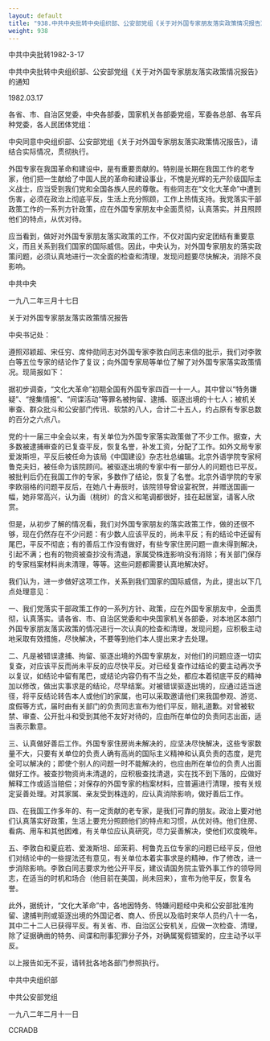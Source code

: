 ```yaml
---
layout: default
title: "938.中共中央批转中央组织部、公安部党组《关于对外国专家朋友落实政策情况报告》的通知"
weight: 938
---
```


中共中央批转1982-3-17

中共中央批转中央组织部、公安部党组《关于对外国专家朋友落实政策情况报告》的通知

1982.03.17

各省、市、自治区党委，中央各部委，国家机关各部委党组，军委各总部、各军兵种党委，各人民团体党组：

中央同意中央组织部、公安部党组《关于对外国专家朋友落实政策情况报告》，请结合实际情况，贯彻执行。

外国专家在我国革命和建设中，是有重要贡献的。特别是长期在我国工作的老专家，他们把一生献给了中国人民的革命和建设事业，不愧是光辉的无产阶级国际主义战士，应当受到我们党和全国各族人民的尊敬。有些同志在“文化大革命”中遭到伤害，必须在政治上彻底平反，生活上充分照顾，工作上热情支持。我党落实干部政策工作的一系列方针政策，应在外国专家朋友中全面贯彻，认真落实。并且照顾他们的特点，从优对待。

应当看到，做好对外国专家朋友落实政策的工作，不仅对国内安定团结有重要意义，而且关系到我们国家的国际威信。因此，中央认为，对外国专家朋友的落实政策问题，必须认真地进行一次全面的检查和清理，发现问题要尽快解决，消除不良影响。

中共中央

一九八二年三月十七日

关于对外国专家朋友落实政策情况报告

中央书记处：

遵照邓颖超、宋任穷、席仲勋同志对外国专家李敦白同志来信的批示，我们对李敦白等五位专家的结论作了复议；向外国专家局等单位了解了对外国专家落实政策情况。现简报如下：

据初步调查，“文化大革命”初期全国有外国专家四百一十一人。其中曾以“特务嫌疑”、“搜集情报”、“间谍活动”等罪名被拘留、逮捕、驱逐出境的十七人；被机关审查、群众批斗和公安部门传讯、软禁的八人，合计二十五人，约占原有专家总数的百分之六点八。

党的十一届三中全会以来，有关单位为外国专家落实政策做了不少工作。据查，大多数被逮捕审查的已复查平反，恢复名誉，补发工资，分配了工作。如外文局专家爱泼斯坦，平反后被任命为该局《中国建设》杂志社总编辑。北京外语学院专家柯鲁克夫妇，被任命为该院顾问。被驱逐出境的专家中有一部分人的问题也已平反。被批判后仍在我国工作的专家，多数作了结论，恢复了名誉。北京外语学院的专家李欧丽格的问题平反后，在她八十寿辰时，该院领导曾设宴祝贺，并赠送国画一幅，她非常高兴，认为画（桃树）的含义和笔调都很好，挂在起居室，请客人欣赏。

但是，从初步了解的情况看，我们对外国专家朋友的落实政策工作，做的还很不够，现在仍然存在不少问题：有少数人应该平反的，尚未平反；有的结论中还留有尾巴，平反不彻底；有的善后工作没有做好，有些专家住房问题一直未得到解决，引起不满；也有的物资被查抄没有清退，家属受株连影响没有消除；有关部门保存的专家档案材料尚未清理，等等。这些问题都需要认真地解决好。

我们认为，进一步做好这项工作，关系到我们国家的国际威信，为此，提出以下几点处理意见：

一、我们党落实干部政策工作的一系列方针、政策，应在外国专家朋友中，全面贯彻，认真落实。请各省、市、自治区党委和中央国家机关各部委，对本地区本部门外国专家朋友落实政策的情况进行一次认真的检查和清理，发现问题，应积极主动地采取有效措施，尽快解决，不要等到他们本人提出来才去处理。

二、凡是被错误逮捕、拘留、驱逐出境的外国专家朋友，对他们的问题应逐一切实复查，对应该平反而尚未平反的应尽快平反。对已经复查作过结论的要主动再次予以复议，如结论中留有尾巴，或结论内容仍有不当之处，都应本着彻底平反的精神加以修改，做出实事求是的结论，尽早结案。对被错误驱逐出境的，应通过适当途径，将平反结论转告本人或他们的家属，也可以采取邀请他们来我国参观、游览、度假等方式，届时由有关部门的负责同志宣布为他们平反，赔礼道歉。对曾被软禁、审查、公开批斗和受到其他不友好对待的，应由所在单位的负责同志出面，适当表示歉意。

三、认真做好善后工作。外国专家住房尚未解决的，应坚决尽快解决，这些专家数量不大，只要有关单位的负责人确有高尚的国际主义精神和认真负责的态度，是完全可以解决的；即使个别人的问题一时不能解决的，也应由所在单位的负责人出面做好工作。被查抄物资尚未清退的，应积极查找清退，实在找不到下落的，应做好解释工作或适当赔偿；对保存的外国专家的档案材料，应普遍进行清理，按有关规定妥善处理。对其家属、亲友受到株连的，应认真消除影响，做好善后工作。

四、在我国工作多年的、有一定贡献的老专家，是我们可靠的朋友。政治上要对他们认真落实好政策，生活上要充分照顾他们的特点和习惯，从优对待。他们住房、看病、用车和其他困难，有关单位应认真研究，尽力妥善解决，使他们欢度晚年。

五、李敦白和夏庇若、爱泼斯坦、邱茉莉、柯鲁克五位专家的问题已经平反，但他们对结论中的一些提法还有意见，有关单位本着实事求是的精神，作了修改，进一步消除影响。李敦白同志要求为他公开平反，建议请国务院主管外事工作的领导同志，在适当的时机和场合（他目前在美国，尚未回来），宣布为他平反，恢复名誉。

此外，据统计，“文化大革命”中，各地因特务、特嫌问题经中央和公安部批准拘留、逮捕判刑或驱逐出境的外国记者、商人、侨民以及临时来华人员约八十一名，其中二十二人已获得平反。有关省、市、自治区公安机关，应做一次检查、清理，除了证据确凿的特务、间谍和刑事犯罪分子外，对确属冤假错案的，应主动予以平反。

以上报告如无不妥，请转批各地各部门参照执行。

中共中央组织部

中共公安部党组

一九八二年二月十一日

CCRADB

